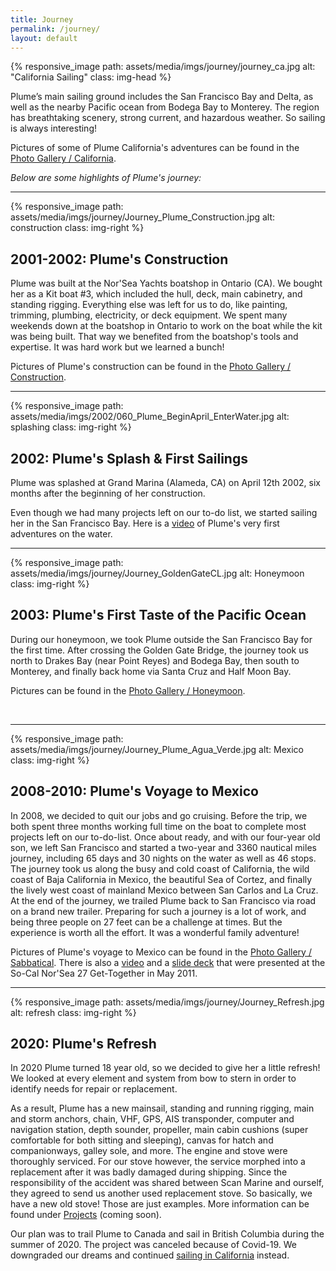 ```yaml
---
title: Journey
permalink: /journey/
layout: default
---
```


{% responsive_image path: assets/media/imgs/journey/journey_ca.jpg alt: "California Sailing" class: img-head %}

Plume’s main sailing ground includes the San Francisco Bay and Delta, as well as
the nearby Pacific ocean from Bodega Bay to Monterey. The region has
breathtaking scenery, strong current, and hazardous weather. So sailing is
always interesting!

Pictures of some of Plume California's adventures can be found in the
[Photo Gallery / California](https://photos.flupes.family/Public/Plume/SailingCA).

*Below are some highlights of Plume's journey:*

---

{% responsive_image path: assets/media/imgs/journey/Journey_Plume_Construction.jpg alt: construction class: img-right %}
## 2001-2002: Plume's Construction

Plume was built at the Nor'Sea Yachts boatshop in Ontario (CA). We bought her as
a Kit boat #3, which included the hull, deck, main cabinetry, and standing
rigging. Everything else was left for us to do, like painting, trimming,
plumbing, electricity, or deck equipment. We spent many weekends down at the
boatshop in Ontario to work on the boat while the kit was being built. That way
we benefited from the boatshop's tools and expertise. It was hard work but we
learned a bunch!

Pictures of Plume's construction can be found in the
[Photo Gallery / Construction](https://photos.flupes.family/Public/Plume/Projects/2002-01-Construction/).

---

{% responsive_image path: assets/media/imgs/2002/060_Plume_BeginApril_EnterWater.jpg alt: splashing class: img-right %}
## 2002: Plume's Splash & First Sailings

Plume was splashed at Grand Marina (Alameda, CA) on April 12th 2002, six months
after the beginning of her construction. 

Even though we had many projects left on our to-do list, we started sailing her
in the San Francisco Bay. Here is a
[video](https://photos.flupes.family/Public/Plume/SailingCA/FirstSailings/i-QwxLS7F/A)
of Plume's very first adventures on the water.

---

{% responsive_image path: assets/media/imgs/journey/Journey_GoldenGateCL.jpg alt: Honeymoon class: img-right %}
## 2003: Plume's First Taste of the Pacific Ocean

During our honeymoon, we took Plume outside the San Francisco Bay for the first
time. After crossing the Golden Gate Bridge, the journey took us north to Drakes
Bay (near Point Reyes) and Bodega Bay, then south to Monterey, and finally back
home via Santa Cruz and Half Moon Bay.

Pictures can be found in the [Photo Gallery / Honeymoon](https://photos.flupes.family/Public/Plume/SailingCA/2003-07Honey-Moon/).

<br class="stop-wrap"/> 

---

{% responsive_image path: assets/media/imgs/journey/Journey_Plume_Agua_Verde.jpg alt: Mexico class: img-right %}
## 2008-2010: Plume's Voyage to Mexico

In 2008, we decided to quit our jobs and go cruising. Before the trip, we both
spent three months working full time on the boat to complete most projects left
on our to-do-list. Once about ready, and with our four-year old son, we left San
Francisco and started a two-year and 3360 nautical miles journey, including 65
days and 30 nights on the water as well as 46 stops. The journey took us along
the busy and cold coast of California, the wild coast of Baja California in
Mexico, the beautiful Sea of Cortez, and finally the lively west coast of
mainland Mexico between San Carlos and La Cruz. At the end of the journey, we
trailed Plume back to San Francisco via road on a brand new trailer. Preparing
for such a journey is a lot of work, and being three people on 27 feet can be a
challenge at times. But the experience is worth all the effort. It was a
wonderful family adventure!

Pictures of Plume's voyage to Mexico can be found in the
[Photo Gallery / Sabbatical](https://photos.flupes.family/Public/Plume/Sabbatical).
There is also a [video](https://photos.flupes.family/Public/Plume/Sabbatical/Video/i-6VdXRLw/A) and a [slide deck](/assets/media/other/PlumeSabbaticalSmall.pdf) that were presented at the
So-Cal Nor'Sea 27 Get-Together in May 2011.

---

{% responsive_image path: assets/media/imgs/journey/Journey_Refresh.jpg alt: refresh class: img-right %}
## 2020: Plume's Refresh

In 2020 Plume turned 18 year old, so we decided to give her a little refresh! We
looked at every element and system from bow to stern in order to identify needs
for repair or replacement.


As a result, Plume has a new mainsail, standing and running rigging, main and
storm anchors, chain, VHF, GPS, AIS transponder, computer and navigation
station, depth sounder, propeller, main cabin cushions (super comfortable for
both sitting and sleeping), canvas for hatch and companionways, galley sole, and
more. The engine and stove were thoroughly serviced. For our stove however, the
service morphed into a replacement after it was badly damaged during shipping.
Since the responsibility of the accident was shared between Scan Marine and
ourself, they agreed to send us another used replacement stove. So basically, we
have a new old stove! Those are just examples. More information can be found
under [Projects](/projects/) (coming soon).

Our plan was to trail Plume to Canada and sail in British Columbia during the
summer of 2020. The project was canceled because of Covid-19. We downgraded our
dreams and continued
[sailing in California](https://photos.flupes.family/Public/Plume/SailingCA)
instead.
